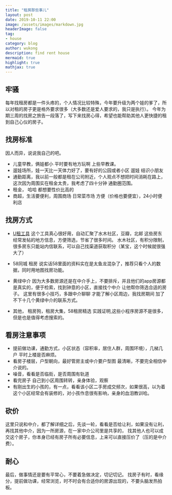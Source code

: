 ```yaml
---
title: "租房那些事儿"
layout: post
date: 2019-10-11 22:00
image: /assets/images/markdown.jpg
headerImage: false
tag:
- house
category: blog
author: wukong
description: find rent house
mermaid: true
highlight: true
mathjax: true
---
```


## 牢骚

每年找租房都是一件头疼的，个人情况比较特殊，今年要升级为两个娃的爹了，所以对租的房子更是格外要求很多（大多数还是爱人要求的，我只是执行）。
今年为期三周的找房之旅告一段落了，写下来找房心得，希望也能帮助其他人更快捷的租到自己心仪的房子。

## 找房标准

因人而异，说说我自己的吧。

- 儿童早教，俩娃都小 平时要有地方玩啊 上些早教课。
- 遛娃场所，娃一天比一天体力好了，要有好的公园或者小区 遛娃 结识小朋友
- 通勤距离，我以前一般都是租在公司附近，个人观点不想把时间消耗在路上，这次因为周围实在租金太贵，我考虑了四十分钟 通勤圈范围。
- 租金， 哈哈 都想要性价比高的
- 商超，生活要便利，周围商场 日常菜市场 方便（价格也要便宜），24小时便利店

## 找房方式

- [U租工具](http://bj.yurixu.com/manage/beijing.php#) 
这个工具真心很好用，自动汇聚了水木社区，豆瓣，北邮 这些房东经常发帖的地方信息，方便筛选，节省了很多时间。
水木社区，有积分限制，很多房东只能站内信联系，可以自己找渠道获取积分（某宝，这个时候就很强大了）

- 58同城 租房
 说实话58里面的资料实在是太鱼龙混杂了，推荐只看个人的数据，同时用地图找房功能。
 
- 黄绿中介
因为大多数房源还是在中介手上，不要排斥，并且他们的app房源都是真实的，便于检索，找到钟意的小区，直接找个中介 让他帮你筛选合适的房子。
这里有很多小技巧，多跟中介聊聊 才能了解小区周边，我找房期间 加了不下十几个黄绿中介的联系方式。

- 其他， 租房狗，租房大集，58租房精选 实践证明,这些小程序房源不是很多，但是也是值得考虑搜索的。

## 看房注意事项

- 提前做功课，通勤方式，小区状态（容积率，居住人群，周围环境），几梯几户 平时上楼是否麻烦。
- 看房子楼层，户型朝向，最好管房主或中介要户型图 最清晰，不要完全相信中介说的。
- 噪音，看看是否临街，是否周围有轨道
- 看完房子 自己到小区周围转转，亲身体验，观察
- 有刚出生的小孩的，有一点，看看该小区二手房成交频次，如果很高，以为着这个小区经常会有装修的，对小孩作息很有影响，亲身的血泪教训哈。


## 砍价
这里只说和中介，都了解详细之后，先谈一轮，看看是否给让利，如果没有让利，再找其他中介，因为一所房源，在一家中介公司里是共享的，
找其他人也可以成交这个房子，你本身已经有房子所有必要信息，上来可以直接压价了（压的是中介费）。

## 耐心
最后，做事情还是要有平常心，不要着急做决定，切记切记。
找房子有时，看缘分，提前做功课，经常浏览，时不时会有合适你的房源出现的，不要头脑发热拍板。
